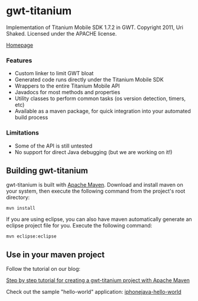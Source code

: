# gwt-titanium

Implementation of Titanium Mobile SDK 1.7.2 in GWT.
Copyright 2011, Uri Shaked. Licensed under the APACHE license.

[Homepage](http://www.iPhoneJava.org/ "The iPhoneJava Project Homepage")

### Features

 - Custom linker to limit GWT bloat
 - Generated code runs directly under the Titanium Mobile SDK
 - Wrappers to the entire Titanium Mobile API
 - Javadocs for most methods and properties
 - Utility classes to perform common tasks (os version detection, timers, etc)
 - Available as a maven package, for quick integration into your automated build process
 
### Limitations

 - Some of the API is still untested
 - No support for direct Java debugging (but we are working on it!)

## Building gwt-titanium

gwt-titanium is built with [Apache Maven](http://maven.apache.org/ "Apache Maven"). Download
and install maven on your system, then execute the following command from the project's root
directory:

	mvn install

If you are using eclipse, you can also have maven automatically generate an eclipse project
file for you. Execute the following command:

	mvn eclipse:eclipse

## Use in your maven project

Follow the tutorial on our blog:

[Step by step tutorial for creating a gwt-titanium project with Apache Maven](http://www.iphonejava.org/2011/07/iphonejava-goes-with-maven/)

Check out the sample "hello-world" application:
[iphonejava-hello-world](https://github.com/urish/iphonejava-hello-world)
